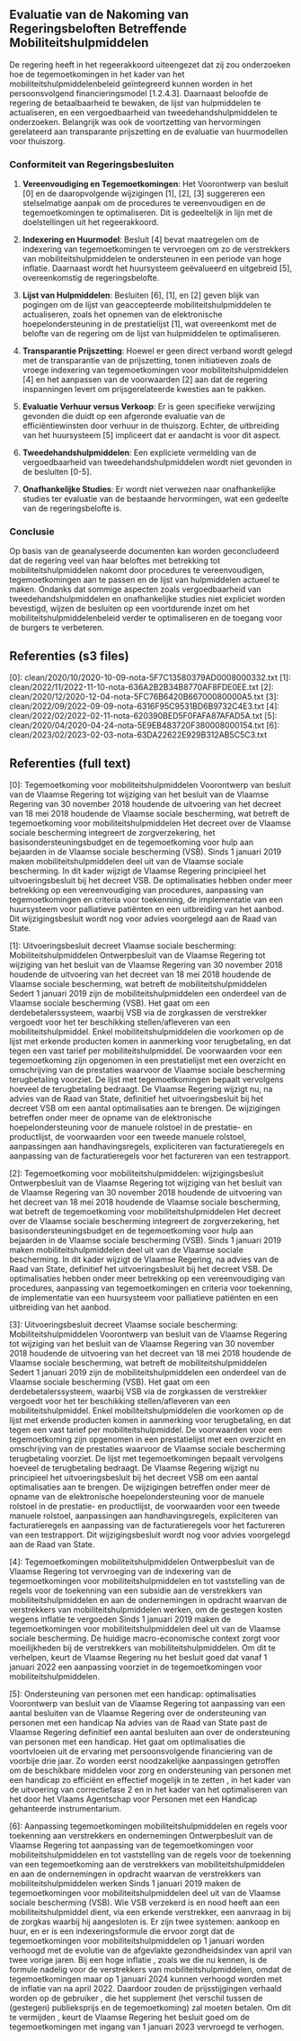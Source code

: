 ## Evaluatie van de Nakoming van Regeringsbeloften Betreffende Mobiliteitshulpmiddelen

De regering heeft in het regeerakkoord uiteengezet dat zij zou onderzoeken hoe de tegemoetkomingen in het kader van het mobiliteitshulpmiddelenbeleid geïntegreerd kunnen worden in het persoonsvolgend financieringsmodel [1.2.4.3]. Daarnaast beloofde de regering de betaalbaarheid te bewaken, de lijst van hulpmiddelen te actualiseren, en een vergoedbaarheid van tweedehandshulpmiddelen te onderzoeken. Belangrijk was ook de voortzetting van hervormingen gerelateerd aan transparante prijszetting en de evaluatie van huurmodellen voor thuiszorg.

### Conformiteit van Regeringsbesluiten

1. **Vereenvoudiging en Tegemoetkomingen**:
   Het Voorontwerp van besluit \[0\] en de daaropvolgende wijzigingen \[1\], \[2\], \[3\] suggereren een stelselmatige aanpak om de procedures te vereenvoudigen en de tegemoetkomingen te optimaliseren. Dit is gedeeltelijk in lijn met de doelstellingen uit het regeerakkoord.

2. **Indexering en Huurmodel**:
   Besluit \[4\] bevat maatregelen om de indexering van tegemoetkomingen te vervroegen om zo de verstrekkers van mobiliteitshulpmiddelen te ondersteunen in een periode van hoge inflatie. Daarnaast wordt het huursysteem geëvalueerd en uitgebreid \[5\], overeenkomstig de regeringsbelofte.

3. **Lijst van Hulpmiddelen**:
   Besluiten \[6\], \[1\], en \[2\] geven blijk van pogingen om de lijst van geaccepteerde mobiliteitshulpmiddelen te actualiseren, zoals het opnemen van de elektronische hoepelondersteuning in de prestatielijst \[1\], wat overeenkomt met de belofte van de regering om de lijst van hulpmiddelen te optimaliseren.

4. **Transparantie Prijszetting**:
   Hoewel er geen direct verband wordt gelegd met de transparantie van de prijszetting, tonen initiatieven zoals de vroege indexering van tegemoetkomingen voor mobiliteitshulpmiddelen \[4\] en het aanpassen van de voorwaarden \[2\] aan dat de regering inspanningen levert om prijsgerelateerde kwesties aan te pakken.

5. **Evaluatie Verhuur versus Verkoop**:
   Er is geen specifieke verwijzing gevonden die duidt op een afgeronde evaluatie van de efficiëntiewinsten door verhuur in de thuiszorg. Echter, de uitbreiding van het huursysteem \[5\] impliceert dat er aandacht is voor dit aspect.

6. **Tweedehandshulpmiddelen**:
   Een expliciete vermelding van de vergoedbaarheid van tweedehandshulpmiddelen wordt niet gevonden in de besluiten [0-5].

7. **Onafhankelijke Studies**:
   Er wordt niet verwezen naar onafhankelijke studies ter evaluatie van de bestaande hervormingen, wat een gedeelte van de regeringsbelofte is.

### Conclusie

Op basis van de geanalyseerde documenten kan worden geconcludeerd dat de regering veel van haar beloftes met betrekking tot mobiliteitshulpmiddelen nakomt door procedures te vereenvoudigen, tegemoetkomingen aan te passen en de lijst van hulpmiddelen actueel te maken. Ondanks dat sommige aspecten zoals vergoedbaarheid van tweedehandshulpmiddelen en onafhankelijke studies niet expliciet worden bevestigd, wijzen de besluiten op een voortdurende inzet om het mobiliteitshulpmiddelenbeleid verder te optimaliseren en de toegang voor de burgers te verbeteren.

## Referenties (s3 files)

\[0\]: clean/2020/10/2020-10-09-nota-5F7C13580379AD0008000332.txt
\[1\]: clean/2022/11/2022-11-10-nota-636A2B2B34B8770AF8FDE0EE.txt
\[2\]: clean/2020/12/2020-12-04-nota-5FC76B6420B66700080000A5.txt
\[3\]: clean/2022/09/2022-09-09-nota-6316F95C9531BD6B9732C4E3.txt
\[4\]: clean/2022/02/2022-02-11-nota-620390BED5F0FAFA87AFAD5A.txt
\[5\]: clean/2020/04/2020-04-24-nota-5E9EB483720F380008000154.txt
\[6\]: clean/2023/02/2023-02-03-nota-63DA22622E929B312AB5C5C3.txt


## Referenties (full text)

\[0\]: Tegemoetkoming voor mobiliteitshulpmiddelen Voorontwerp van besluit van de Vlaamse Regering tot wijziging van het besluit van de Vlaamse Regering van 30 november 2018 houdende de uitvoering van het decreet van 18 mei 2018 houdende de Vlaamse sociale bescherming, wat betreft de tegemoetkoming voor mobiliteitshulpmiddelen  Het decreet over de Vlaamse sociale bescherming integreert de zorgverzekering, het basisondersteuningsbudget en de tegemoetkoming voor hulp aan bejaarden in de Vlaamse sociale bescherming (VSB). Sinds 1 januari 2019 maken mobiliteitshulpmiddelen deel uit van de Vlaamse sociale bescherming. In dit kader wijzigt de Vlaamse Regering principieel het uitvoeringsbesluit bij het decreet VSB. De optimalisaties hebben onder meer betrekking op een vereenvoudiging van  procedures, aanpassing van tegemoetkomingen en criteria voor toekenning, de implementatie van een huursysteem voor palliatieve patiënten en een uitbreiding van het aanbod. Dit wijzigingsbesluit wordt nog voor advies voorgelegd aan de Raad van State.

\[1\]: Uitvoeringsbesluit decreet Vlaamse sociale bescherming: Mobiliteitshulpmiddelen Ontwerpbesluit van de Vlaamse Regering tot wijziging van het besluit van de Vlaamse Regering van 30 november 2018 houdende de uitvoering van het decreet van 18 mei 2018 houdende de Vlaamse sociale bescherming, wat betreft de mobiliteitshulpmiddelen  Sedert 1 januari 2019 zijn de  mobiliteitshulpmiddelen  een onderdeel van de  Vlaamse sociale bescherming  (VSB). Het gaat om een derdebetalerssysteem, waarbij VSB via de zorgkassen de verstrekker vergoedt voor het ter beschikking stellen/afleveren van een mobiliteitshulpmiddel. Enkel mobiliteitshulpmiddelen die voorkomen op de lijst met erkende producten komen in aanmerking voor terugbetaling, en dat tegen een vast tarief per mobiliteitshulpmiddel. De voorwaarden voor een tegemoetkoming zijn opgenomen in een prestatielijst met een overzicht en omschrijving van de prestaties waarvoor de Vlaamse sociale bescherming terugbetaling voorziet. De lijst met tegemoetkomingen bepaalt vervolgens hoeveel de terugbetaling bedraagt. De Vlaamse Regering wijzigt nu, na advies van de Raad van State, definitief het uitvoeringsbesluit bij het decreet VSB om een  aantal optimalisaties  aan te brengen. De wijzigingen betreffen onder meer de opname van de elektronische hoepelondersteuning voor de manuele rolstoel in de prestatie- en productlijst, de voorwaarden voor een tweede manuele rolstoel, aanpassingen aan handhavingsregels, expliciteren van facturatieregels en aanpassing van de facturatieregels voor het factureren van een testrapport.

\[2\]: Tegemoetkoming voor mobiliteitshulpmiddelen: wijzigingsbesluit Ontwerpbesluit van de Vlaamse Regering tot wijziging van het besluit van de Vlaamse Regering van 30 november 2018 houdende de uitvoering van het decreet van 18 mei 2018 houdende de Vlaamse sociale bescherming, wat betreft de tegemoetkoming voor mobiliteitshulpmiddelen  Het decreet over de Vlaamse sociale bescherming integreert de zorgverzekering, het basisondersteuningsbudget en de tegemoetkoming voor hulp aan bejaarden in de Vlaamse sociale bescherming (VSB). Sinds 1 januari 2019 maken mobiliteitshulpmiddelen deel uit van de Vlaamse sociale bescherming. In dit kader wijzigt de Vlaamse Regering, na advies van de Raad van State, definitief het uitvoeringsbesluit bij het decreet VSB. De optimalisaties hebben onder meer betrekking op een vereenvoudiging van  procedures, aanpassing van tegemoetkomingen en criteria voor toekenning, de implementatie van een huursysteem voor palliatieve patiënten en een uitbreiding van het aanbod.​

\[3\]: Uitvoeringsbesluit decreet Vlaamse sociale bescherming: Mobiliteitshulpmiddelen Voorontwerp van besluit van de Vlaamse Regering tot wijziging van het besluit van de Vlaamse Regering van 30 november 2018 houdende de uitvoering van het decreet van 18 mei 2018 houdende de Vlaamse sociale bescherming, wat betreft de mobiliteitshulpmiddelen  Sedert 1 januari 2019 zijn de  mobiliteitshulpmiddelen  een onderdeel van de  Vlaamse sociale bescherming  (VSB). Het gaat om een derdebetalerssysteem, waarbij VSB via de zorgkassen de verstrekker vergoedt voor het ter beschikking stellen/afleveren van een mobiliteitshulpmiddel. Enkel mobiliteitshulpmiddelen die voorkomen op de lijst met erkende producten komen in aanmerking voor terugbetaling, en dat tegen een vast tarief per mobiliteitshulpmiddel. De voorwaarden voor een tegemoetkoming zijn opgenomen in een prestatielijst met een overzicht en omschrijving van de prestaties waarvoor de Vlaamse sociale bescherming terugbetaling voorziet. De lijst met tegemoetkomingen bepaalt vervolgens hoeveel de terugbetaling bedraagt. De Vlaamse Regering wijzigt nu principieel het uitvoeringsbesluit bij het decreet VSB om een  aantal optimalisaties  aan te brengen. De wijzigingen betreffen onder meer de opname van de elektronische hoepelondersteuning voor de manuele rolstoel in de prestatie- en productlijst, de voorwaarden voor een tweede manuele rolstoel, aanpassingen aan handhavingsregels, expliciteren van facturatieregels en aanpassing van de facturatieregels voor het factureren van een testrapport. Dit wijzigingsbesluit wordt nog voor advies voorgelegd aan de Raad van State.

\[4\]: Tegemoetkomingen mobiliteitshulpmiddelen Ontwerpbesluit van de Vlaamse Regering tot vervroeging van de indexering van de tegemoetkomingen voor mobiliteitshulpmiddelen en tot vaststelling van de regels voor de toekenning van een subsidie aan de verstrekkers van mobiliteitshulpmiddelen en aan de ondernemingen in opdracht waarvan de verstrekkers van mobiliteitshulpmiddelen werken, om de gestegen kosten wegens inflatie te vergoeden  ​Sinds 1 januari 2019 maken de tegemoetkomingen voor mobiliteitshulpmiddelen deel uit van de Vlaamse sociale bescherming. De huidige macro-economische context zorgt voor moeilijkheden bij de verstrekkers van mobiliteitshulpmiddelen. Om dit te verhelpen, keurt de Vlaamse Regering nu het besluit goed dat  vanaf 1 januari 2022  een  aanpassing voorziet in de tegemoetkomingen voor mobiliteitshulpmiddelen.​

\[5\]: Ondersteuning van personen met een handicap: optimalisaties Voorontwerp van besluit van de Vlaamse Regering tot aanpassing van een aantal besluiten van de Vlaamse Regering over de ondersteuning van personen met een handicap  Na advies van de Raad van State past de Vlaamse Regering definitief  een aantal besluiten aan over de ondersteuning van personen met een handicap. Het gaat om optimalisaties die voortvloeien uit de ervaring met persoonsvolgende financiering van de voorbije drie jaar. Zo worden eerst noodzakelijke aanpassingen getroffen om de beschikbare middelen voor zorg en ondersteuning van personen met een handicap zo efficiënt en effectief mogelijk in te zetten , in het kader van de uitvoering van correctiefase 2 en in het kader van het optimaliseren van het door het Vlaams Agentschap voor Personen met een Handicap gehanteerde instrumentarium.

\[6\]: Aanpassing tegemoetkomingen mobiliteitshulpmiddelen en regels voor toekenning aan verstrekkers en ondernemingen Ontwerpbesluit van de Vlaamse Regering tot aanpassing van de tegemoetkomingen voor mobiliteitshulpmiddelen en tot vaststelling van de regels voor de toekenning van een tegemoetkoming aan de verstrekkers van mobiliteitshulpmiddelen en aan de ondernemingen in opdracht waarvan de verstrekkers van mobiliteitshulpmiddelen werken  Sinds 1 januari 2019 maken de tegemoetkomingen voor mobiliteitshulpmiddelen deel uit van de Vlaamse sociale bescherming (VSB). Wie VSB verzekerd is en nood heeft aan een mobiliteitshulpmiddel dient, via een erkende verstrekker, een aanvraag in bij de zorgkas waarbij hij aangesloten is. Er zijn twee systemen: aankoop en huur, en er is een indexeringsformule die ervoor zorgt dat de tegemoetkomingen voor mobiliteitshulpmiddelen op 1 januari worden verhoogd met de evolutie van de afgevlakte gezondheidsindex van april van twee vorige jaren. Bij een hoge inflatie , zoals we die nu kennen, is de formule nadelig voor de verstrekkers van mobiliteitshulpmiddelen, omdat de tegemoetkomingen maar op 1 januari 2024 kunnen verhoogd worden met de inflatie van na april 2022. Daardoor zouden de prijsstijgingen verhaald worden op de gebruiker , die het supplement (het verschil tussen de (gestegen) publieksprijs en de tegemoetkoming) zal moeten betalen. Om dit te vermijden , keurt de Vlaamse Regering het besluit goed om de tegemoetkomingen met ingang van 1 januari 2023 vervroegd te verhogen.

